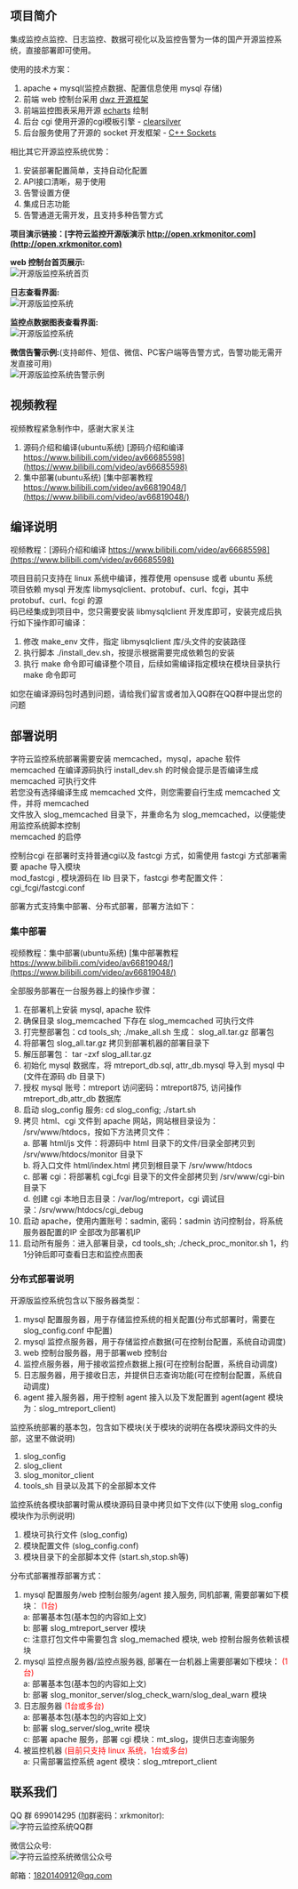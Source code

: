 ## 项目简介
集成监控点监控、日志监控、数据可视化以及监控告警为一体的国产开源监控系统，直接部署即可使用。    

使用的技术方案：   
1. apache + mysql(监控点数据、配置信息使用 mysql 存储)   
2. 前端 web 控制台采用 [dwz 开源框架](http://jui.org/)   
3. 前端监控图表采用开源 [echarts](https://www.echartsjs.com/zh/index.html) 绘制
4. 后台 cgi 使用开源的cgi模板引擎 - [clearsilver](http://www.clearsilver.net/)   
5. 后台服务使用了开源的 socket 开发框架 - [C++ Sockets](http://www.alhem.net/Sockets/)   

相比其它开源监控系统优势：  
1.	安装部署配置简单，支持自动化配置  
2.	API接口清晰，易于使用   
3.	告警设置方便   
4.	集成日志功能   
5.	告警通道无需开发，且支持多种告警方式   
   
**项目演示链接：[字符云监控开源版演示 http://open.xrkmonitor.com](http://open.xrkmonitor.com)**   
     
	   
**web 控制台首页展示:**     
![开源版监控系统首页](http://xrkmonitor.com/monitor/images/open_main.png)

**日志查看界面:**   
![开源版监控系统](http://xrkmonitor.com/monitor/images/open_log.png)

**监控点数据图表查看界面:**   
![开源版监控系统](http://xrkmonitor.com/monitor/images/open_chart.png)

**微信告警示例:**(支持邮件、短信、微信、PC客户端等告警方式，告警功能无需开发直接可用)  
![开源版监控系统告警示例](http://xrkmonitor.com/monitor/images/open_wx_2.png)

## 视频教程 
视频教程紧急制作中，感谢大家关注   
1. 源码介绍和编译(ubuntu系统) [源码介绍和编译 https://www.bilibili.com/video/av66685598](https://www.bilibili.com/video/av66685598)  
2. 集中部署(ubuntu系统) [集中部署教程 https://www.bilibili.com/video/av66819048/](https://www.bilibili.com/video/av66819048/)  



## 编译说明 
视频教程：[源码介绍和编译 https://www.bilibili.com/video/av66685598](https://www.bilibili.com/video/av66685598)  

项目目前只支持在 linux 系统中编译，推荐使用 opensuse 或者 ubuntu 系统   
项目依赖 mysql 开发库 libmysqlclient、protobuf、curl、fcgi，其中 protobuf、curl、fcgi 的源  
码已经集成到项目中，您只需要安装 libmysqlclient 开发库即可，安装完成后执行如下操作即可编译：
1. 修改 make_env 文件，指定 libmysqlclient 库/头文件的安装路径
2. 执行脚本 ./install_dev.sh，按提示根据需要完成依赖包的安装
3. 执行 make 命令即可编译整个项目，后续如需编译指定模块在模块目录执行 make 命令即可   
   

如您在编译源码包时遇到问题，请给我们留言或者加入QQ群在QQ群中提出您的问题   

## 部署说明
字符云监控系统部署需要安装  memcached，mysql，apache 软件   
memcached 在编译源码执行 install_dev.sh 的时候会提示是否编译生成 memcached 可执行文件   
若您没有选择编译生成 memcached 文件，则您需要自行生成 memcached 文件，并将 memcached    
文件放入 slog_memcached 目录下，并重命名为 slog_memcached，以便能使用监控系统脚本控制   
memcached 的启停   

控制台cgi 在部署时支持普通cgi以及 fastcgi 方式，如需使用 fastcgi 方式部署需要 apache 导入模块  
mod_fastcgi , 模块源码在 lib 目录下，fastcgi 参考配置文件：cgi_fcgi/fastcgi.conf   

部署方式支持集中部署、分布式部署，部署方法如下：
### 集中部署
视频教程：集中部署(ubuntu系统) [集中部署教程 https://www.bilibili.com/video/av66819048/](https://www.bilibili.com/video/av66819048/)   

全部服务部署在一台服务器上的操作步骤：
1. 在部署机上安装 mysql, apache 软件
2. 确保目录 slog_memcached 下存在 slog_memcached 可执行文件    
3. 打完整部署包：cd  tools_sh; ./make_all.sh 生成： slog_all.tar.gz 部署包
4. 将部署包 slog_all.tar.gz 拷贝到部署机器的部署目录下   
5. 解压部署包： tar -zxf slog_all.tar.gz 
6. 初始化 mysql 数据库，将 mtreport_db.sql, attr_db.mysql 导入到 mysql 中(文件在源码 db 目录下)  
7. 授权 mysql 账号：mtreport 访问密码：mtreport875, 访问操作  mtreport_db,attr_db 数据库
8. 启动 slog_config 服务: cd slog_config; ./start.sh
9. 拷贝 html、cgi 文件到 apache 网站，网站根目录设为： /srv/www/htdocs，按如下方法拷贝文件：   
   a. 部署 html/js 文件：将源码中 html 目录下的文件/目录全部拷贝到 /srv/www/htdocs/monitor 目录下  
   b. 将入口文件 html/index.html 拷贝到根目录下 /srv/www/htdocs  
   c. 部署 cgi：将部署机 cgi_fcgi 目录下的文件全部拷贝到 /srv/www/cgi-bin 目录下  
   d. 创建 cgi 本地日志目录：/var/log/mtreport，cgi 调试目录：/srv/www/htdocs/cgi_debug  
10. 启动 apache，使用内置账号：sadmin, 密码：sadmin 访问控制台，将系统服务器配置的IP 全部改为部署机IP  
11. 启动所有服务：进入部署目录，cd tools_sh; ./check_proc_monitor.sh 1，约1分钟后即可查看日志和监控点图表  

### 分布式部署说明
开源版监控系统包含以下服务器类型：
1. mysql 配置服务器，用于存储监控系统的相关配置(分布式部署时，需要在 slog_config.conf 中配置)  
2. mysql 监控点服务器，用于存储监控点数据(可在控制台配置，系统自动调度)  
3. web 控制台服务器，用于部署web 控制台    
4. 监控点服务器，用于接收监控点数据上报(可在控制台配置，系统自动调度)   
5. 日志服务器，用于接收日志，并提供日志查询功能(可在控制台配置，系统自动调度)   
6. agent 接入服务器，用于控制 agent 接入以及下发配置到 agent(agent 模块为：slog_mtreport_client)   

监控系统部署的基本包，包含如下模块(关于模块的说明在各模块源码文件的头部，这里不做说明)   
1. slog_config    
2. slog_client    
3. slog_monitor_client   
4. tools_sh 目录以及其下的全部脚本文件  

监控系统各模块部署时需从模块源码目录中拷贝如下文件(以下使用 slog_config 模块作为示例说明)   
1. 模块可执行文件 (slog_config)   
2. 模块配置文件 (slog_config.conf)   
3. 模块目录下的全部脚本文件 (start.sh,stop.sh等)   

分布式部署推荐部署方式：  
1. mysql 配置服务/web 控制台服务/agent 接入服务, 同机部署, 需要部署如下模块： <font color='red'>(1台)</font>   
	a: 部署基本包(基本包的内容如上文)   
	b: 部署 slog_mtreport_server 模块   
	c: 注意打包文件中需要包含 slog_memached 模块, web 控制台服务依赖该模块
2. mysql 监控点服务器/监控点服务器, 部署在一台机器上需要部署如下模块： <font color=red>(1台)</font>    
	a: 部署基本包(基本包的内容如上文)   
	b: 部署 slog_monitor_server/slog_check_warn/slog_deal_warn 模块   
3. 日志服务器 <font color=red>(1台或多台)</font>    
	a: 部署基本包(基本包的内容如上文)  
	b: 部署 slog_server/slog_write 模块   
	c: 部署 apache 服务，部署 cgi 模块：mt_slog，提供日志查询服务   
4. 被监控机器 <font color=red>(目前只支持 linux 系统，1台或多台)</font>      
	a: 只需部署监控系统 agent 模块：slog_mtreport_client   

## 联系我们
QQ 群 699014295 (加群密码：xrkmonitor):   
![字符云监控系统QQ群](http://xrkmonitor.com/monitor/main/img/new_qq_group.png)  

微信公众号:   
![字符云监控系统微信公众号](http://xrkmonitor.com/monitor/main/img/main_wx_qrcode.jpg)  

邮箱：1820140912@qq.com

